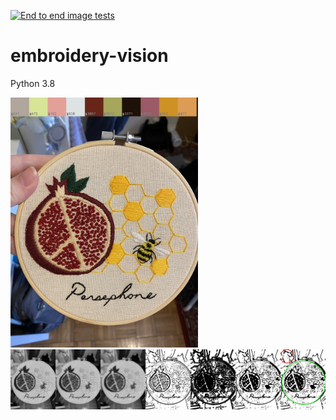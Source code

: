 [![End to end image tests](https://github.com/healeycodes/embroidery-vision/actions/workflows/python-app.yml/badge.svg?branch=main)](https://github.com/healeycodes/embroidery-vision/actions/workflows/python-app.yml)

# embroidery-vision

Python 3.8

<img src="https://github.com/healeycodes/embroidery-vision/blob/main/examples/example_out.jpg" height="400">
<img src="https://github.com/healeycodes/embroidery-vision/blob/main/examples/example_destructive_filters.jpg">
